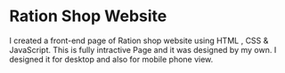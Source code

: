 # Ration Shop Website
I created a front-end page of Ration shop website using HTML , CSS &amp; JavaScript. This is fully intractive Page and it was designed by my own.
I designed it for desktop and also for mobile phone view.